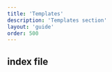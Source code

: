```yaml
---
title: 'Templates'
description: 'Templates section'
layout: 'guide'
order: 500
---
```


## index file
